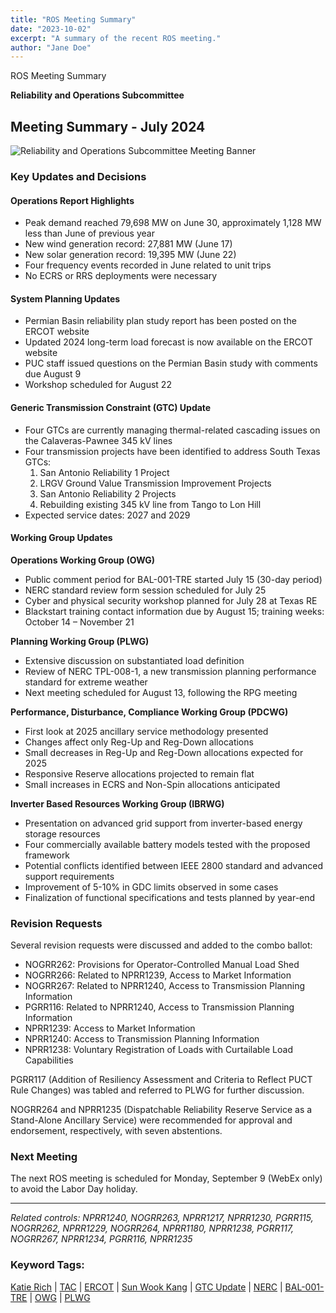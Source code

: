 ```yaml
---
title: "ROS Meeting Summary"
date: "2023-10-02"
excerpt: "A summary of the recent ROS meeting."
author: "Jane Doe"
---
```


ROS Meeting Summary


 **Reliability and Operations Subcommittee**

## Meeting Summary - July 2024

<img src="https://dash3.gridmonitor.com/storage/docs/2024/08/ROSHERO.png" alt="Reliability and Operations Subcommittee Meeting Banner">

### Key Updates and Decisions

#### Operations Report Highlights
- Peak demand reached 79,698 MW on June 30, approximately 1,128 MW less than June of previous year
- New wind generation record: 27,881 MW (June 17)
- New solar generation record: 19,395 MW (June 22)
- Four frequency events recorded in June related to unit trips
- No ECRS or RRS deployments were necessary

#### System Planning Updates
- Permian Basin reliability plan study report has been posted on the ERCOT website
- Updated 2024 long-term load forecast is now available on the ERCOT website
- PUC staff issued questions on the Permian Basin study with comments due August 9
- Workshop scheduled for August 22

#### Generic Transmission Constraint (GTC) Update
- Four GTCs are currently managing thermal-related cascading issues on the Calaveras-Pawnee 345 kV lines
- Four transmission projects have been identified to address South Texas GTCs:
  1. San Antonio Reliability 1 Project
  2. LRGV Ground Value Transmission Improvement Projects
  3. San Antonio Reliability 2 Projects
  4. Rebuilding existing 345 kV line from Tango to Lon Hill
- Expected service dates: 2027 and 2029

#### Working Group Updates

**Operations Working Group (OWG)**
- Public comment period for BAL-001-TRE started July 15 (30-day period)
- NERC standard review form session scheduled for July 25
- Cyber and physical security workshop planned for July 28 at Texas RE
- Blackstart training contact information due by August 15; training weeks: October 14 – November 21

**Planning Working Group (PLWG)**
- Extensive discussion on substantiated load definition
- Review of NERC TPL-008-1, a new transmission planning performance standard for extreme weather
- Next meeting scheduled for August 13, following the RPG meeting

**Performance, Disturbance, Compliance Working Group (PDCWG)**
- First look at 2025 ancillary service methodology presented
- Changes affect only Reg-Up and Reg-Down allocations
- Small decreases in Reg-Up and Reg-Down allocations expected for 2025
- Responsive Reserve allocations projected to remain flat
- Small increases in ECRS and Non-Spin allocations anticipated

**Inverter Based Resources Working Group (IBRWG)**
- Presentation on advanced grid support from inverter-based energy storage resources
- Four commercially available battery models tested with the proposed framework
- Potential conflicts identified between IEEE 2800 standard and advanced support requirements
- Improvement of 5-10% in GDC limits observed in some cases
- Finalization of functional specifications and tests planned by year-end

### Revision Requests

Several revision requests were discussed and added to the combo ballot:
- NOGRR262: Provisions for Operator-Controlled Manual Load Shed
- NOGRR266: Related to NPRR1239, Access to Market Information
- NOGRR267: Related to NPRR1240, Access to Transmission Planning Information
- PGRR116: Related to NPRR1240, Access to Transmission Planning Information
- NPRR1239: Access to Market Information
- NPRR1240: Access to Transmission Planning Information
- NPRR1238: Voluntary Registration of Loads with Curtailable Load Capabilities

PGRR117 (Addition of Resiliency Assessment and Criteria to Reflect PUCT Rule Changes) was tabled and referred to PLWG for further discussion.

NOGRR264 and NPRR1235 (Dispatchable Reliability Reserve Service as a Stand-Alone Ancillary Service) were recommended for approval and endorsement, respectively, with seven abstentions.

### Next Meeting

The next ROS meeting is scheduled for Monday, September 9 (WebEx only) to avoid the Labor Day holiday.

---

*Related controls: NPRR1240, NOGRR263, NPRR1217, NPRR1230, PGRR115, NOGRR262, NPRR1229, NOGRR264, NPRR1180, NPRR1238, PGRR117, NOGRR267, NPRR1234, PGRR116, NPRR1235*

### Keyword Tags:
[Katie Rich](https://www.linkedin.com/in/katie-rich/) | [TAC](https://www.ercot.com/committees/tac) | [ERCOT](https://www.ercot.com/) | [Sun Wook Kang](https://www.linkedin.com/in/sun-wook-kang/) | [GTC Update](https://www.ercot.com/misapp/GetReports.do?reportTypeId=13424) | [NERC](https://www.nerc.com/) | [BAL-001-TRE](https://www.texasre.org/standards-rules-compliance/regional-standards/bal-001-tre-2/) | [OWG](https://www.ercot.com/committees/ros/owg) | [PLWG](https://www.ercot.com/committees/ros/plwg)
